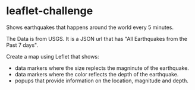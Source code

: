 # leaflet-challenge

Shows earthquakes that happens around the world every 5 minutes.

The Data is from USGS. It is a JSON url that has "All Earthquakes from the Past 7 days".

Create a map using Leflet  that shows:
* data markers where the size replects the magninute of the earthquake. 
* data markers where the color reflects the depth of the earthquake.
* popups that provide information on the location, magnitude and depth.

